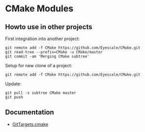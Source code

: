 # CMake Modules

## Howto use in other projects

First integration into another project:

    git remote add -f CMake https://github.com/Eyescale/CMake.git
    git read-tree --prefix=CMake -u CMake/master
    git commit -am 'Merging CMake subtree'

Setup for new clone of a project:

    git remote add -f CMake https://github.com/Eyescale/CMake.git

Update:

    git pull -s subtree CMake master
    git push

## Documentation

- [GitTargets.cmake](CMake/blob/master/doc/GitTargets.md)

